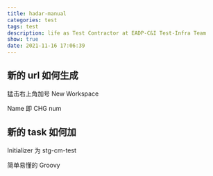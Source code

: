 ```yaml
---
title: hadar-manual
categories: test
tags: test
description: life as Test Contractor at EADP-C&I Test-Infra Team
show: true
date: 2021-11-16 17:06:39
---
```


## 新的 url 如何生成

猛击右上角加号 New Workspace

Name 即 CHG num

## 新的 task 如何加

Initializer 为 stg-cm-test

简单易懂的 Groovy